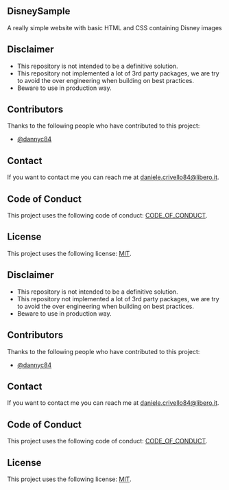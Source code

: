 ## DisneySample
A really simple website with basic HTML and CSS containing Disney images

## Disclaimer

* This repository is not intended to be a definitive solution.
* This repository not implemented a lot of 3rd party packages, we are try to avoid the over engineering when building on best practices.
* Beware to use in production way.

## Contributors

Thanks to the following people who have contributed to this project:

* [@dannyc84](https://github.com/dannyc84)

## Contact

If you want to contact me you can reach me at daniele.crivello84@libero.it.

## Code of Conduct

This project uses the following code of conduct: [CODE_OF_CONDUCT](CODE_OF_CONDUCT.md).

## License

This project uses the following license: [MIT](LICENSE.md).

## Disclaimer

* This repository is not intended to be a definitive solution.
* This repository not implemented a lot of 3rd party packages, we are try to avoid the over engineering when building on best practices.
* Beware to use in production way.

## Contributors

Thanks to the following people who have contributed to this project:

* [@dannyc84](https://github.com/dannyc84)

## Contact

If you want to contact me you can reach me at daniele.crivello84@libero.it.

## Code of Conduct

This project uses the following code of conduct: [CODE_OF_CONDUCT](CODE_OF_CONDUCT.md).

## License

This project uses the following license: [MIT](LICENSE.md).
